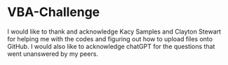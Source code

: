 # VBA-Challenge

I would like to thank and acknowledge Kacy Samples and Clayton Stewart for helping me with the codes and figuring out
how to upload files onto GitHub. I would also like to acknowledge chatGPT for the questions that went unanswered 
by my peers.
